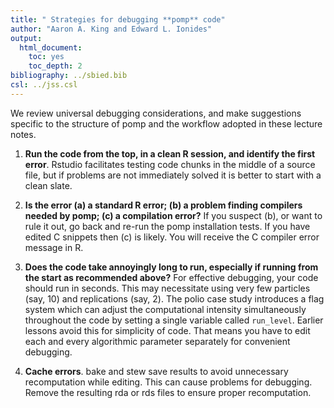 ```yaml
---
title: " Strategies for debugging **pomp** code"
author: "Aaron A. King and Edward L. Ionides"
output:
  html_document:
    toc: yes
    toc_depth: 2
bibliography: ../sbied.bib
csl: ../jss.csl
---
```



We review universal debugging considerations, and make suggestions specific to the structure of pomp and the workflow adopted in these lecture notes.

1. **Run the code from the top, in a clean R session, and identify the first error**. Rstudio facilitates testing code chunks in the middle of a source file, but if problems are not immediately solved it is better to start with a clean slate.

2. **Is the error (a) a standard R error; (b) a problem finding compilers needed by pomp; (c) a compilation error?** If you suspect (b), or want to rule it out, go back and re-run the pomp installation tests. If you have edited C snippets then (c) is likely. You will receive the C compiler error message in R.

3. **Does the code take annoyingly long to run, especially if running from the start as recommended above?** For effective debugging, your code should run in seconds. This may necessitate using very few particles (say, 10) and replications (say, 2). The polio case study introduces a flag system which can adjust the computational intensity simultaneously throughout the code by setting a single variable called `run_level`. Earlier lessons avoid this for simplicity of code. That means you have to edit each and every algorithmic parameter separately for convenient debugging.

4. **Cache errors**. bake and stew save results to avoid unnecessary recomputation while editing. This can cause problems for debugging. Remove the resulting rda or rds files to ensure proper recomputation.

